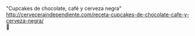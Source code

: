 "Cupcakes de chocolate, café y cerveza negra"	http://cerveceraindependiente.com/receta-cupcakes-de-chocolate-cafe-y-cerveza-negra/	
਍